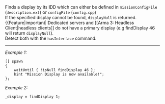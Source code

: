 Finds a display by its IDD which can either be defined in `missionConfigFile` (`description.ext`) or `configFile` (`config.cpp`)<br>
If the specified display cannot be found, `displayNull` is returned.
{{Feature|important|
Dedicated servers and [[Arma 3: Headless Client|headless clients]] do not have a primary display (e.g <sqf inline>findDisplay 46</sqf> will return `displayNull`).<br>
Detect both with the `hasInterface` command.


---
*Example 1:*
```sqf
[] spawn
{
	waitUntil { !isNull findDisplay 46 };
	hint "Mission Display is now available!";
};
```

*Example 2:*
```sqf
_display = findDisplay 1;
```
